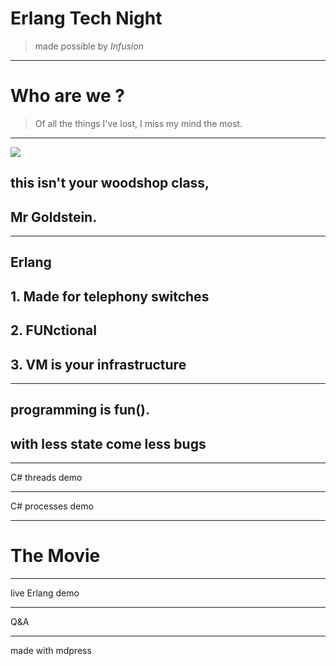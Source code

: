 # Erlang Tech Night
> made possible by *Infusion*

---

# Who are we ?
> Of all the things I've lost, I miss my mind the most.

---

![](../images/woodshop.jpg)
## this isn't your woodshop class,  
## Mr Goldstein.

---

## Erlang

## 1. Made for telephony switches
## 2. FUNctional  
## 3. VM is your infrastructure  

---

## programming is fun().  
## with less state come less bugs

---

C# threads demo

---

C# processes demo

---

# The Movie

---

live Erlang demo

---

Q&A

---
made with mdpress



